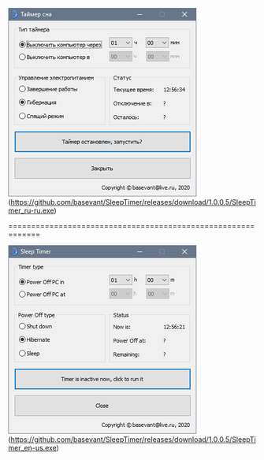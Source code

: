 ![Таймер сна](/Screenshots/SleepTimer_ru-ru.png)
(https://github.com/basevant/SleepTimer/releases/download/1.0.0.5/SleepTimer_ru-ru.exe)

=============================================================  

![Sleep Timer](/Screenshots/SleepTimer_en-us.png)
(https://github.com/basevant/SleepTimer/releases/download/1.0.0.5/SleepTimer_en-us.exe)